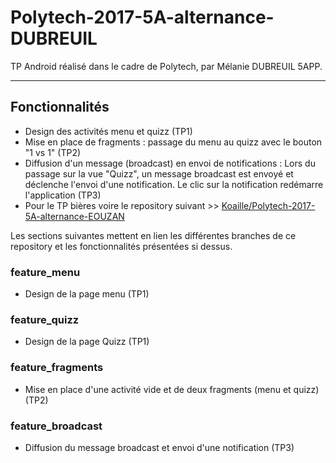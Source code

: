 # Polytech-2017-5A-alternance-DUBREUIL
TP Android réalisé dans le cadre de Polytech, par Mélanie DUBREUIL 5APP.

*******************************************************************************************************************************************
## Fonctionnalités
- Design des activités menu et quizz (TP1)
- Mise en place de fragments : passage du menu au quizz avec le bouton "1 vs 1" (TP2)
- Diffusion d'un message (broadcast) en envoi de notifications : Lors du passage sur la vue "Quizz", un message broadcast est envoyé et déclenche l'envoi d'une notification. Le clic sur la notification redémarre l'application (TP3)
- Pour le TP bières voire le repository suivant >> [Koaille/Polytech-2017-5A-alternance-EOUZAN](https://github.com/Koialle/Polytech-2017-5A-alternance-EOUZAN)

Les sections suivantes mettent en lien les différentes branches de ce repository et les fonctionnalités présentées si dessus.

### feature_menu
- Design de la page menu (TP1)

### feature_quizz
- Design de la page Quizz (TP1)

### feature_fragments
- Mise en place d'une activité vide et de deux fragments (menu et quizz) (TP2)

### feature_broadcast
- Diffusion du message broadcast et envoi d'une notification (TP3)


